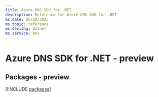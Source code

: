 ```yaml
---
title: Azure DNS SDK for .NET
description: Reference for Azure DNS SDK for .NET
ms.date: 05/29/2025
ms.topic: reference
ms.devlang: dotnet
ms.service: dns
---
```

# Azure DNS SDK for .NET - preview
## Packages - preview
[!INCLUDE [packages](dns-index.md)]
